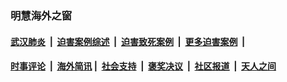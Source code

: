 
### 明慧海外之窗

####  [武汉肺炎](indexes/365.md?t=07081300) &nbsp;|&nbsp;  [迫害案例综述](indexes/328.md?t=07081300) &nbsp;|&nbsp; [迫害致死案例](indexes/277.md?t=07081300)  &nbsp;|&nbsp; [更多迫害案例](indexes/81.md?t=07081300)  &nbsp;|&nbsp; 
####  [时事评论](indexes/19.md?t=07081300) &nbsp;|&nbsp; [海外简讯](indexes/245.md?t=07081300)&nbsp;|&nbsp;  [社会支持](indexes/140.md?t=07081300) &nbsp;|&nbsp; [褒奖决议](indexes/282.md?t=07081300) &nbsp;|&nbsp; [社区报道](indexes/91.md?t=07081300)  &nbsp;|&nbsp; [天人之间](indexes/78.md?t=07081300) 

